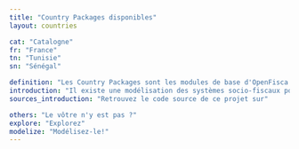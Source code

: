 ```yaml
---
title: "Country Packages disponibles"
layout: countries

cat: "Catalogne"
fr: "France"
tn: "Tunisie"
sn: "Sénégal"

definition: "Les Country Packages sont les modules de base d'OpenFisca. Ils définissent les Paramètres, Entités et Variables d'un pays."
introduction: "Il existe une modélisation des systèmes socio-fiscaux pour les pays suivants :"
sources_introduction: "Retrouvez le code source de ce projet sur"

others: "Le vôtre n'y est pas ?"
explore: "Explorez"
modelize: "Modélisez-le!"
---
```

